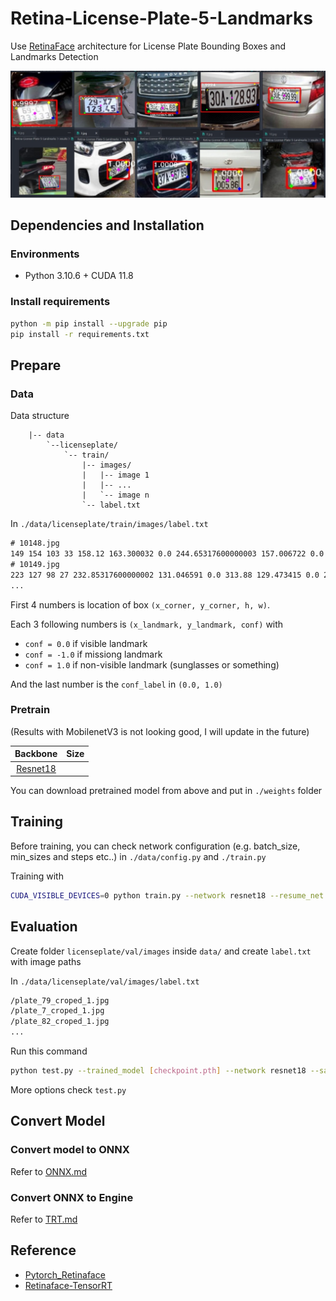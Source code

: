 # Retina-License-Plate-5-Landmarks

Use [RetinaFace](https://github.com/biubug6/Pytorch_Retinaface) architecture for License Plate Bounding Boxes and Landmarks Detection

![results](./assets/result.png "result")

## Dependencies and Installation

### Environments

- Python 3.10.6 + CUDA 11.8

### Install requirements

``` bash
python -m pip install --upgrade pip
pip install -r requirements.txt
```

## Prepare

### Data

Data structure

``` folder
    |-- data
        `--licenseplate/
            `-- train/
                |-- images/
                |   |-- image 1
                |   |-- ...
                |   `-- image n
                `-- label.txt
```
In `./data/licenseplate/train/images/label.txt`

``` txt
# 10148.jpg
149 154 103 33 158.12 163.300032 0.0 244.65317600000003 157.006722 0.0 200.44658123175657 171.60706467281952 0.0 158.906824 185.32661700000003 0.0 242.29317600000002 179.819895 0.0 1.0
# 10149.jpg
223 127 98 27 232.85317600000002 131.046591 0.0 313.88 129.473415 0.0 272.78840999737713 140.93158833353377 0.0 232.066824 152.28658800000002 0.0 312.306824 150.713412 0.0 1.0
...
```

First 4 numbers is location of box `(x_corner, y_corner, h, w)`. 

Each 3 following numbers is `(x_landmark, y_landmark, conf)` with 
- `conf = 0.0` if visible landmark
- `conf = -1.0` if missiong landmark
- `conf = 1.0` if non-visible landmark (sunglasses or something)

And the last number is the `conf_label` in `(0.0, 1.0)`

### Pretrain

(Results with MobilenetV3 is not looking good, I will update in the future)

| Backbone | Size |
| :---: | :---: |
| [Resnet18](bit.ly/3VFf32H) |  |

You can download pretrained model from above and put in `./weights` folder

## Training

Before training, you can check network configuration (e.g. batch_size, min_sizes and steps etc..) in `./data/config.py` and `./train.py`

Training with

``` bash
CUDA_VISIBLE_DEVICES=0 python train.py --network resnet18 --resume_net [checkpoint.pth]
```

## Evaluation

Create folder `licenseplate/val/images` inside `data/` and create `label.txt` with image paths

In `./data/licenseplate/val/images/label.txt`

``` txt
/plate_79_croped_1.jpg
/plate_7_croped_1.jpg
/plate_82_croped_1.jpg
...
```

Run this command

``` bash
python test.py --trained_model [checkpoint.pth] --network resnet18 --save_image
```

More options check `test.py`

## Convert Model

### Convert model to ONNX

Refer to [ONNX.md](/docs/ONNX.md)

### Convert ONNX to Engine

Refer to [TRT.md](/docs/TRT.md)

## Reference

- [Pytorch_Retinaface](https://github.com/biubug6/Pytorch_Retinaface)
- [Retinaface-TensorRT](https://github.com/NNDam/Retinaface-TensorRT)
